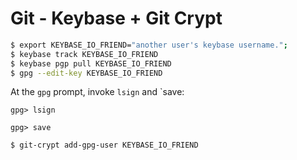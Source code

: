 # Git - Keybase + Git Crypt

```bash
$ export KEYBASE_IO_FRIEND="another user's keybase username.";
$ keybase track KEYBASE_IO_FRIEND
$ keybase pgp pull KEYBASE_IO_FRIEND
$ gpg --edit-key KEYBASE_IO_FRIEND
```

At the `gpg` prompt, invoke `lsign` and `save:

```gpg
gpg> lsign
```

```gpg
gpg> save
```

```bash
$ git-crypt add-gpg-user KEYBASE_IO_FRIEND
```
